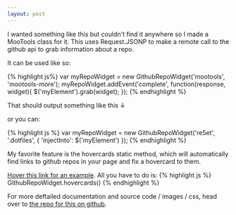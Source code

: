```yaml
---
layout: post
---
```

I wanted something like this but couldn't find it anywhere so I made a MooTools class for it. This uses Request.JSONP to make a remote call to the github api to grab information about a repo.

It can be used like so:

<div class="eval-example-code">
{% highlight js%}
var myRepoWidget = new GithubRepoWidget('mootools', 'mootools-more');
myRepoWidget.addEvent('complete', function(response, widget){
  $('myElement').grab(widget);
});
{% endhighlight %}
</div>

That should output something like this &darr;

<div id="myElement">
</div>

or you can:

{% highlight js %}
var myRepoWidget = new GithubRepoWidget('re5et', '.dotfiles', {
    'injectInto': $('myElement')
});
{% endhighlight %}

My favorite feature is the hovercards static method, which will automatically find links to github repos in your page and fix a hovercard to them.

[Hover this link for an example](http://github.com/mootools/mootools-core). All you have to do is:
{% highlight js %}
GithubRepoWidget.hovercards()
{% endhighlight %}

For more deftailed documentation and source code / images / css, head over to
[the repo for this on github](http://github.com/re5et/github-repo-widgets).
